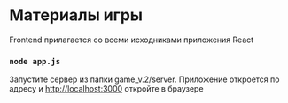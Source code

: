 # Материалы игры

Frontend прилагается со всеми исходниками приложения React

### `node app.js`

Запустите сервер из папки game_v.2/server. Приложение откроется по адресу и [http://localhost:3000](http://localhost:3000) откройте в браузере
